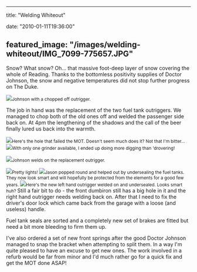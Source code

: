 
---
title: "Welding Whiteout"

date: "2010-01-11T19:36:00"

featured_image: "/images/welding-whiteout/IMG_7099-775657.JPG"
---


Snow?  What snow?  Oh... that massive foot-deep layer of snow covering the whole of Reading.  Thanks to the bottomless positivity supplies of Doctor Johnson, the snow and negative temperatures did not stop further progress on The Duke.

<a href="http://danandtheduke.co.uk/uploaded_images/IMG_7099-775704.JPG"><img src="/images/welding-whiteout/IMG_7099-775657.JPG"/></a><span style="font-size:85%;">Johnson with a chopped off outrigger.</span>

The job in hand was the replacement of the two fuel tank <span>outriggers</span>.  We managed to chop both of the old ones off and welded the passenger side back on.  At 4pm the lengthening of the shadows and the call of the beer finally lured us back into the warmth.

<a href="http://danandtheduke.co.uk/uploaded_images/IMG_7101-750786.JPG"><img src="/images/welding-whiteout/IMG_7101-750780.JPG"/></a><span style="font-size:85%;">Here's the hole that failed the MOT.  Doesn't seem much does it?  Not that I'm bitter...
</span>
<a href="http://danandtheduke.co.uk/uploaded_images/IMG_7104-750760.JPG"><img src="/images/welding-whiteout/IMG_7104-750722.JPG"/></a><span style="font-size:85%;">With only one grinder available, I ended up doing more digging than '<span>drovering</span>!</span>

<a href="http://danandtheduke.co.uk/uploaded_images/IMG_7107-718053.JPG"><img src="/images/welding-whiteout/IMG_7107-718006.JPG"/></a><span style="font-size:85%;">Johnson welds on the replacement outrigger.</span>

<a href="http://danandtheduke.co.uk/uploaded_images/IMG_7125-717982.JPG"><img src="/images/welding-whiteout/IMG_7125-717978.JPG"/></a><span style="font-size:85%;">Pretty lights!
</span>
<a href="http://danandtheduke.co.uk/uploaded_images/IMG_7135-787237.JPG"><img src="/images/welding-whiteout/IMG_7135-787197.JPG"/></a><span style="font-size:85%;">Jason popped round and helped out by <span>undersealing</span> the fuel tanks.  They now look smart and will hopefully be protected from the elements for a good few years.
</span>
<a href="http://danandtheduke.co.uk/uploaded_images/IMG_7142-787173.JPG"><img src="/images/welding-whiteout/IMG_7142-787168.JPG"/></a><span style="font-size:85%;">Here's the new left hand outrigger welded on and undersealed.  Looks smart huh?
</span>
Still a fair bit to do - the front <span>dumbiron</span> still has a big hole in it and the right hand outrigger needs welding back on.  After that I need to fix the driver's door lock which came back from the garage with a loose (and useless) handle.

Fuel tank seals are sorted and a completely new set of brakes are fitted but need a bit more bleeding to firm them up.

I've also ordered a set of new front springs after the good Doctor Johnson managed to snap the bracket when attempting to split them.  In a way I'm quite pleased to have an excuse to get new ones.  The work involved in a <span>refurb</span> would be far from minor and I'd much rather go for a quick fix and get the MOT done ASAP!